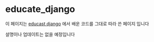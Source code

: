 # educate_django
 
이 페이지는 [educast django](https://educast.com/course/web-dev/ZU53) 에서 배운 코드를 그대로 따라 쓴 페이지 입니다

설명이나 업데이트는 없을 예정입니다
